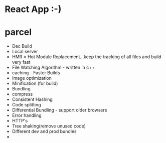 # React App :-)

# parcel

- Dec Build
- Local server
- HMR = Hot Module Replacement...keep the tracking of all files and build very fast
- File Watching Algorithm - written in c++
- caching - Faster Builds
- Image optimization
- Minification (for bulid)
- Bundling
- compress
- Consistent Hashing
- Code splitting
- Differential Bundling - support older browsers
- Error handling
- HTTP's
- Tree shaking(remove unused code)
- Different dev and prod bundles
-  


<!-- header
 - logo
 - nav items
body
- search
- RestaurantContainer
- RestaurantCard
footer
- copyright
- links
- Address
- Contact -->






